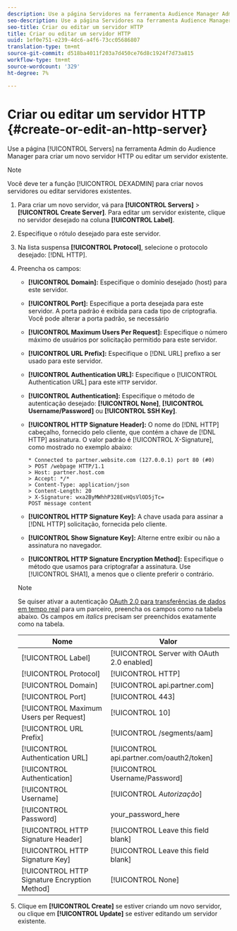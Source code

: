 ```yaml
---
description: Use a página Servidores na ferramenta Audience Manager Admin para criar um novo servidor HTTP ou editar um servidor existente.
seo-description: Use a página Servidores na ferramenta Audience Manager Admin para criar um novo servidor HTTP ou editar um servidor existente.
seo-title: Criar ou editar um servidor HTTP
title: Criar ou editar um servidor HTTP
uuid: 1ef0e751-e239-4dc6-a4f6-73cc05686807
translation-type: tm+mt
source-git-commit: d518ba4011f203a7d450ce76d8c1924f7d73a815
workflow-type: tm+mt
source-wordcount: '329'
ht-degree: 7%

---
```



# Criar ou editar um servidor HTTP {#create-or-edit-an-http-server}

Use a página [!UICONTROL Servers] na ferramenta Admin do Audience Manager para criar um novo servidor HTTP ou editar um servidor existente.

>[!NOTE]
>
>Você deve ter a função [!UICONTROL DEXADMIN] para criar novos servidores ou editar servidores existentes.

1. Para criar um novo servidor, vá para **[!UICONTROL Servers]** > **[!UICONTROL Create Server]**. Para editar um servidor existente, clique no servidor desejado na coluna **[!UICONTROL Label]**.
1. Especifique o rótulo desejado para este servidor.
1. Na lista suspensa **[!UICONTROL Protocol]**, selecione o protocolo desejado: [!DNL HTTP].
1. Preencha os campos:

   * **[!UICONTROL Domain]:** Especifique o domínio desejado (host) para este servidor.
   * **[!UICONTROL Port]:** Especifique a porta desejada para este servidor. A porta padrão é exibida para cada tipo de criptografia. Você pode alterar a porta padrão, se necessário
   * **[!UICONTROL Maximum Users Per Request]:** Especifique o número máximo de usuários por solicitação permitido para este servidor.
   * **[!UICONTROL URL Prefix]:** Especifique o  [!DNL URL] prefixo a ser usado para este servidor.
   * **[!UICONTROL Authentication URL]:** Especifique o  [!UICONTROL Authentication URL] para este  `HTTP` servidor.
   * **[!UICONTROL Authentication]:** Especifique o método de autenticação desejado:  **[!UICONTROL None]**,  **[!UICONTROL Username/Password]** ou  **[!UICONTROL SSH Key]**.
   * **[!UICONTROL HTTP Signature Header]:** O nome do  [!DNL HTTP] cabeçalho, fornecido pelo cliente, que contém a chave de  [!DNL HTTP] assinatura. O valor padrão é [!UICONTROL X-Signature], como mostrado no exemplo abaixo:

      ```
      * Connected to partner.website.com (127.0.0.1) port 80 (#0)
      > POST /webpage HTTP/1.1
      > Host: partner.host.com
      > Accept: */*
      > Content-Type: application/json
      > Content-Length: 20
      > X-Signature: wxa2ByMWhhP328EvHQsVlOD5jTc=
      POST message content
      ```

   * **[!UICONTROL HTTP Signature Key]:** A chave usada para assinar a  [!DNL HTTP] solicitação, fornecida pelo cliente.
   * **[!UICONTROL Show Signature Key]:** Alterne entre exibir ou não a assinatura no navegador.
   * **[!UICONTROL HTTP Signature Encryption Method]:** Especifique o método que usamos para criptografar a assinatura. Use [!UICONTROL SHA1], a menos que o cliente preferir o contrário.

   >[!NOTE]
   >
   >Se quiser ativar a autenticação [OAuth 2.0 para transferências de dados em tempo real](https://docs.adobe.com/help/en/audience-manager/user-guide/implemenation-integration-guides/receiving-audience-data/real-time-outbound-transfers/oauth-in-outbound-transfers.html) para um parceiro, preencha os campos como na tabela abaixo. Os campos em *italics* precisam ser preenchidos exatamente como na tabela.

   | Nome | Valor |
   |---|---|
   | [!UICONTROL Label] | [!UICONTROL Server with OAuth 2.0 enabled] |
   | [!UICONTROL Protocol] | [!UICONTROL HTTP] |
   | [!UICONTROL Domain] | [!UICONTROL api.partner.com] |
   | [!UICONTROL Port] | [!UICONTROL 443] |
   | [!UICONTROL Maximum Users per Request] | [!UICONTROL 10] |
   | [!UICONTROL URL Prefix] | [!UICONTROL /segments/aam] |
   | [!UICONTROL Authentication URL] | [!UICONTROL api.partner.com/oauth2/token] |
   | [!UICONTROL Authentication] | [!UICONTROL Username/Password] |
   | [!UICONTROL Username] | [!UICONTROL *Autorização*] |
   | [!UICONTROL Password] | your_password_here |
   | [!UICONTROL HTTP Signature Header] | [!UICONTROL Leave this field blank] |
   | [!UICONTROL HTTP Signature Key] | [!UICONTROL Leave this field blank] |
   | [!UICONTROL HTTP Signature Encryption Method] | [!UICONTROL None] |

1. Clique em **[!UICONTROL Create]** se estiver criando um novo servidor, ou clique em **[!UICONTROL Update]** se estiver editando um servidor existente.
